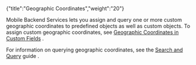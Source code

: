 {"title":"Geographic Coordinates","weight":"20"} 

Mobile Backend Services lets you assign and query one or more custom geographic coordinates to predefined objects as well as custom objects. To assign custom geographic coordinates, see [Geographic Coordinates in Custom Fields](/docs/appc/Mobile_Backend_Services/Mobile_Backend_Services_Guide/Custom_Objects_and_Fields/) .

For information on querying geographic coordinates, see the [Search and Query](/docs/appc/Mobile_Backend_Services/Mobile_Backend_Services_Guide/Search_and_Query_APIs/) guide .